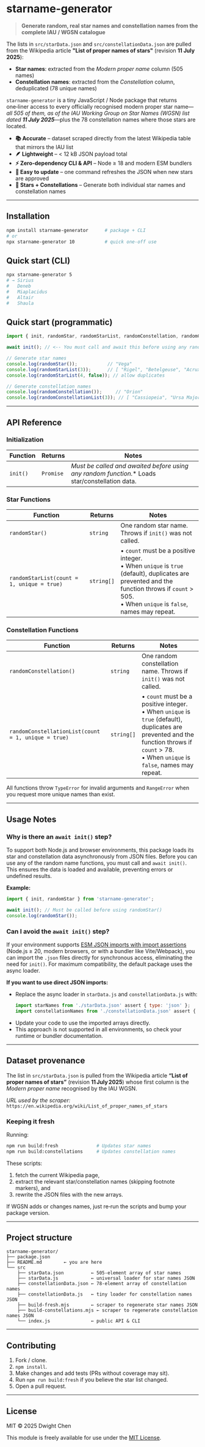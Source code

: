 # starname-generator

> **Generate random, real star names and constellation names from the complete IAU / WGSN catalogue**

The lists in `src/starData.json` and `src/constellationData.json` are pulled from the Wikipedia article **"List of proper names of stars"** (revision **11 July 2025**):

- **Star names**: extracted from the *Modern proper name* column (505 names)
- **Constellation names**: extracted from the *Constellation* column, deduplicated (78 unique names)

`starname-generator` is a tiny JavaScript / Node package that returns one‑liner access to every officially recognised modern proper star name—*all 505 of them, as of the IAU Working Group on Star Names (WGSN) list dated **11 July 2025***—plus the 78 constellation names where those stars are located.

- **📚 Accurate** – dataset scraped directly from the latest Wikipedia table that mirrors the IAU list
- **🪶 Lightweight** – < 12 kB JSON payload total
- **⚡️ Zero‑dependency CLI & API** – Node ≥ 18 and modern ESM bundlers
- **🔄 Easy to update** – one command refreshes the JSON when new stars are approved
- **🌌 Stars + Constellations** – Generate both individual star names and constellation names

---

## Installation

```bash
npm install starname-generator      # package + CLI
# or
npx starname-generator 10           # quick one‑off use
```

## Quick start (CLI)

```bash
npx starname-generator 5
# → Sirius
#   Deneb
#   Miaplacidus
#   Altair
#   Shaula
```

## Quick start (programmatic)

```js
import { init, randomStar, randomStarList, randomConstellation, randomConstellationList } from 'starname-generator';

await init(); // <-- You must call and await this before using any random* function

// Generate star names
console.log(randomStar());           // "Vega"
console.log(randomStarList(3));      // [ "Rigel", "Betelgeuse", "Acrux" ]
console.log(randomStarList(4, false)); // allow duplicates

// Generate constellation names
console.log(randomConstellation());     // "Orion"
console.log(randomConstellationList(3)); // [ "Cassiopeia", "Ursa Major", "Draco" ]
```

---

## API Reference

### Initialization

| Function      | Returns   | Notes                                                                                      |
| ------------- | --------- | ------------------------------------------------------------------------------------------ |
| `init()`      | `Promise` | **Must be called and awaited before using any random* function.** Loads star/constellation data. |

### Star Functions

| Function                               | Returns    | Notes                                                                                                                                                                                                   |
| -------------------------------------- | ---------- | ------------------------------------------------------------------------------------------------------------------------------------------------------------------------------------------------------- |
| `randomStar()`                         | `string`   | One random star name. Throws if `init()` was not called.                                                                                                         |
| `randomStarList(count = 1, unique = true)` | `string[]` | • `count` must be a positive integer. <br>• When `unique` is `true` (default), duplicates are prevented and the function throws if `count` > 505.<br>• When `unique` is `false`, names may repeat.      |

### Constellation Functions

| Function                               | Returns    | Notes                                                                                                                                                                                                   |
| -------------------------------------- | ---------- | ------------------------------------------------------------------------------------------------------------------------------------------------------------------------------------------------------- |
| `randomConstellation()`                | `string`   | One random constellation name. Throws if `init()` was not called.                                                                                                |
| `randomConstellationList(count = 1, unique = true)` | `string[]` | • `count` must be a positive integer. <br>• When `unique` is `true` (default), duplicates are prevented and the function throws if `count` > 78.<br>• When `unique` is `false`, names may repeat.       |

All functions throw `TypeError` for invalid arguments and `RangeError` when you request more unique names than exist.

---

## Usage Notes

### Why is there an `await init()` step?

To support both Node.js and browser environments, this package loads its star and constellation data asynchronously from JSON files. Before you can use any of the random name functions, you must call and `await init()`. This ensures the data is loaded and available, preventing errors or undefined results.

**Example:**
```js
import { init, randomStar } from 'starname-generator';

await init(); // Must be called before using randomStar()
console.log(randomStar());
```

### Can I avoid the `await init()` step?

If your environment supports [ESM JSON imports with import assertions](https://developer.mozilla.org/en-US/docs/Web/JavaScript/Reference/Statements/import#json_modules) (Node.js ≥ 20, modern browsers, or with a bundler like Vite/Webpack), you can import the `.json` files directly for synchronous access, eliminating the need for `init()`. For maximum compatibility, the default package uses the async loader.

**If you want to use direct JSON imports:**
- Replace the async loader in `starData.js` and `constellationData.js` with:
  ```js
  import starNames from './starData.json' assert { type: 'json' };
  import constellationNames from './constellationData.json' assert { type: 'json' };
  ```
- Update your code to use the imported arrays directly.
- This approach is not supported in all environments, so check your runtime or bundler documentation.

---

## Dataset provenance

The list in `src/starData.json` is pulled from the Wikipedia article **“List of proper names of stars”** (revision **11 July 2025**) whose first column is the *Modern proper name* recognised by the IAU WGSN.

*URL used by the scraper:* `https://en.wikipedia.org/wiki/List_of_proper_names_of_stars`

### Keeping it fresh

Running:

```bash
npm run build:fresh              # Updates star names
npm run build:constellations     # Updates constellation names
```

These scripts:

1. fetch the current Wikipedia page,
2. extract the relevant star/constellation names (skipping footnote markers), and
3. rewrite the JSON files with the new arrays.

If WGSN adds or changes names, just re‑run the scripts and bump your package version.

---

## Project structure

```
starname-generator/
├── package.json
├── README.md        ← you are here
└── src
    ├── starData.json          ← 505‑element array of star names
    ├── starData.js            ← universal loader for star names JSON
    ├── constellationData.json ← 78‑element array of constellation names  
    ├── constellationData.js   ← tiny loader for constellation names JSON
    ├── build-fresh.mjs        ← scraper to regenerate star names JSON
    ├── build-constellations.mjs ← scraper to regenerate constellation names JSON
    └── index.js               ← public API & CLI
```

---

## Contributing

1. Fork / clone.
2. `npm install`.
3. Make changes and add tests (PRs without coverage may sit).
4. Run `npm run build:fresh` if you believe the star list changed.
5. Open a pull request.

---

## License

MIT © 2025 Dwight Chen

This module is freely available for use under the [MIT License](./LICENSE.txt).

